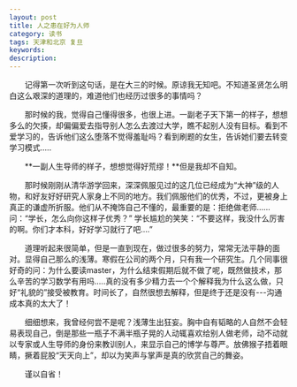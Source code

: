 ```yaml
---
layout: post
title: 人之患在好为人师
category: 读书
tags: 天津和北京 复旦
keywords: 
description: 
---
```



&emsp;&emsp;记得第一次听到这句话，是在大三的时候。原谅我无知吧。不知道圣贤怎么明白这么艰深的道理的，难道他们也经历过很多的事情吗？

&emsp;&emsp;那时候的我，觉得自己懂得很多，也很上进。一副老子天下第一的样子，想想多么的欠揍，却偏偏爱去指导别人怎么去渡过大学，瞧不起别人没有目标。看到不爱学习的，告诉他们这么堕落不觉得羞耻吗？看到刷题的女生，告诉她们要去转变学习模式.....

&emsp;&emsp;**一副人生导师的样子，想想觉得好荒缪！**但是我却不自知。

&emsp;&emsp;那时候刚刚从清华游学回来，深深佩服见过的这几位已经成为“大神”级的人物，和好友好好研究人家身上不同的地方。我们佩服他们的优秀，不过，更被身上真正的谦虚所折服。他们从不掩饰自己不懂的，最重要的是：拒绝做老师......问：“学长，怎么向你这样子优秀？” 学长尴尬的笑笑：“不要这样，我没什么厉害的啊。你们才本科，好好学习就行了吧....”

&emsp;&emsp;道理听起来很简单，但是一直到现在，做过很多的努力，常常无法平静的面对。显得自己那么的浅薄。寒假在公司的两个月，只有我一个研究生。几个同事很好奇的问：为什么要读master，为什么结束假期后就不做了呢，既然做技术，那么辛苦的学习数学有用吗.....真的没有多少精力去一个个解释我为什么这么做，只好“礼貌的”接受被教育。时间长了，自然很想去解释，但是终于还是没有---沟通成本真的太大了！

&emsp;&emsp;细细想来，我曾经何尝不是呢？浅薄生出狂妄。胸中自有韬略的人自然不会轻易表现自己，倒是那些一瓶子不满半瓶子晃的人动辄喜欢给别人做老师，动不动就以专家或人生导师的身份来教训别人，来显示自己的博学与尊严。放佛猴子捂着眼睛，撅着屁股“天天向上”，却以为笑声与掌声是真的欣赏自己的舞姿。

&emsp;&emsp;谨以自省！